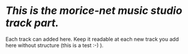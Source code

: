  
_This is the morice-net music studio track part._
===================================================

Each track can added here.
Keep it readable at each new track you add here without structure (this is a test :-) ).

